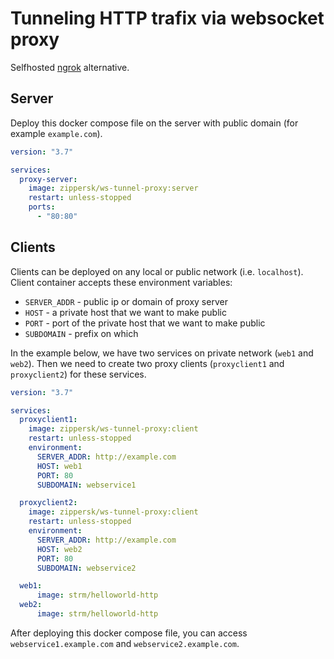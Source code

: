 # Tunneling HTTP trafix via websocket proxy
Selfhosted [ngrok](https://ngrok.com/) alternative.

## Server
Deploy this docker compose file on the server with public domain (for example `example.com`).

```yml
version: "3.7"

services:
  proxy-server:
    image: zippersk/ws-tunnel-proxy:server
    restart: unless-stopped
    ports:
      - "80:80"
```

## Clients
Clients can be deployed on any local or public network (i.e. `localhost`). Client container accepts these environment variables:
* `SERVER_ADDR` - public ip or domain of proxy server
* `HOST` - a private host that we want to make public
* `PORT` - port of the private host that we want to make public
* `SUBDOMAIN` - prefix on which 

In the example below, we have two services on private network (`web1` and `web2`). Then we need to create two proxy clients (`proxyclient1` and `proxyclient2`) for these services. 

```yml
version: "3.7"

services:
  proxyclient1:
    image: zippersk/ws-tunnel-proxy:client
    restart: unless-stopped
    environment:
      SERVER_ADDR: http://example.com
      HOST: web1
      PORT: 80
      SUBDOMAIN: webservice1

  proxyclient2:
    image: zippersk/ws-tunnel-proxy:client
    restart: unless-stopped
    environment:
      SERVER_ADDR: http://example.com
      HOST: web2
      PORT: 80
      SUBDOMAIN: webservice2

  web1:
      image: strm/helloworld-http
  web2:
      image: strm/helloworld-http
```

After deploying this docker compose file, you can access `webservice1.example.com` and `webservice2.example.com`.